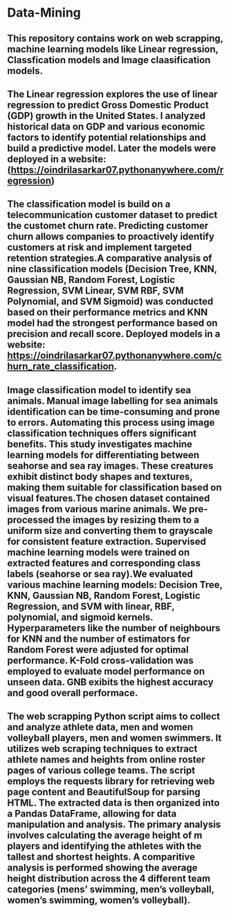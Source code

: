# Data-Mining
## This repository contains work on web scrapping, machine learning models like Linear regression, Classfication models and Image claasification models. 
## The Linear regression explores the use of linear regression to predict Gross Domestic Product (GDP) growth in the United States. I analyzed historical data on GDP and various economic factors to identify potential relationships and build a predictive model. Later the models were deployed in a website: (https://oindrilasarkar07.pythonanywhere.com/regression)
## The classification model is build on a telecommunication customer dataset to predict the customet churn rate. Predicting customer churn allows companies to proactively identify customers at risk and implement targeted retention strategies.A comparative analysis of nine classification models (Decision Tree, KNN, Gaussian NB, Random Forest, Logistic Regression, SVM Linear, SVM RBF, SVM Polynomial, and SVM Sigmoid) was conducted based on their performance metrics  and KNN model had the strongest performance based on precision and recall score. Deployed models in a website: https://oindrilasarkar07.pythonanywhere.com/churn_rate_classification. 
## Image classification model to identify sea animals. Manual image labelling for sea animals identification can be time-consuming and prone to errors. Automating this process using image classification techniques offers significant benefits. This study investigates machine learning models for differentiating between seahorse and sea ray images. These creatures exhibit distinct body shapes and textures, making them suitable for classification based on visual features.The chosen dataset contained images from various marine animals. We pre-processed the images by resizing them to a uniform size and converting them to grayscale for consistent feature extraction. Supervised machine learning models were trained on extracted features and corresponding class labels (seahorse or sea ray).We evaluated various machine learning models: Decision Tree, KNN, Gaussian NB, Random Forest, Logistic Regression, and SVM with linear, RBF, polynomial, and sigmoid kernels. Hyperparameters like the number of neighbours for KNN and the number of estimators for Random Forest were adjusted for optimal performance. K-Fold cross-validation was employed to evaluate model performance on unseen data. GNB exibits the highest accuracy and good overall performace. 
## The web scrapping Python script aims to collect and analyze athlete data, men and women volleyball players, men and women swimmers. It utilizes web scraping techniques to extract athlete names and heights from online roster pages of various college teams. The script employs the requests library for retrieving web page content and BeautifulSoup for parsing HTML. The extracted data is then organized into a Pandas DataFrame, allowing for data manipulation and analysis. The primary analysis involves calculating the average height of m players and identifying the athletes with the tallest and shortest heights. A comparitive analysis is performed showing the average height distribution across the 4 different team categories (mens’ swimming, men’s volleyball, women’s swimming, women’s volleyball). 
